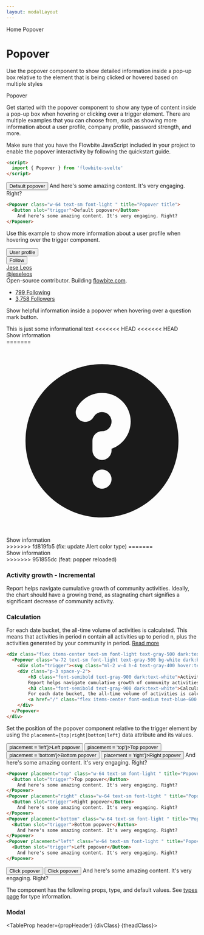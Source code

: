 ```yaml
---
layout: modalLayout
---
```


<script>
  import { Htwo, ExampleDiv, GitHubSource, CompoDescription, TableProp, TableDefaultRow} from '../utils'

  import { Popover, Avatar, Breadcrumb, BreadcrumbItem, Button } from '$lib'
  import { QuestionMarkCircle, ChevronRight } from 'svelte-heros';
  import { Home } from 'svelte-heros';
  import componentProps from '../props/Popover.json'

  let props = componentProps.props
  let propHeader = ['Name', 'Type', 'Default']
  let divClass='w-full relative overflow-x-auto shadow-md sm:rounded-lg py-4'
  let theadClass ='text-xs text-gray-700 uppercase bg-gray-50 dark:bg-gray-700 dark:text-white'
  let click = false;
  let placement;
</script>

<Breadcrumb>
  <BreadcrumbItem href="/" home >Home</BreadcrumbItem>
  <BreadcrumbItem>Popover</BreadcrumbItem>
</Breadcrumb>

<h1 class="text-3xl w-full dark:text-white pt-8 pb-4">Popover</h1>

<CompoDescription>Use the popover component to show detailed information inside a pop-up box relative to the element that is being clicked or hovered based on multiple styles</CompoDescription>

<ExampleDiv>
<GitHubSource href="popover/Popover.svelte">Popover</GitHubSource>
</ExampleDiv>

Get started with the popover component to show any type of content inside a pop-up box when hovering or clicking over a trigger element. There are multiple examples that you can choose from, such as showing more information about a user profile, company profile, password strength, and more.

Make sure that you have the Flowbite JavaScript included in your project to enable the popover interactivity by following the quickstart guide.

<Htwo label="Setup" />

```html
<script>
  import { Popover } from 'flowbite-svelte'
</script>
```

<Htwo label="Default popover" />

<ExampleDiv  class="flex h-44 items-end justify-center">
  <Button  id="b1">Default popover</Button>
  <Popover class="w-64 text-sm font-light " title="Popover title" triggers="#b1">
      And here's some amazing content. It's very engaging. Right?
  </Popover>
</ExampleDiv>

```html
<Popover class="w-64 text-sm font-light " title="Popover title">
  <Button slot="trigger">Default popover</Button>
    And here's some amazing content. It's very engaging. Right?
</Popover>
```

<Htwo label="User profile" />

Use this example to show more information about a user profile when hovering over the trigger component.

<ExampleDiv class="flex h-72 items-end justify-center">
    <Button  id="b2">User profile</Button>
  <Popover triggers="#b2" class="w-64 text-sm font-light text-gray-500 bg-white dark:text-gray-400 dark:border-gray-600 dark:bg-gray-800">
    <div class="p-3">
        <div class="flex justify-between items-center mb-2">
            <Avatar href="/" src="/images/profile-picture-1.webp" alt="Jese Leos" />
            <Button size="xs">Follow</Button>
        </div>
        <div class="text-base font-semibold leading-none text-gray-900 dark:text-white">
            <a href="/">Jese Leos</a>
        </div>
        <div class="mb-3 text-sm font-normal">
            <a href="/" class="hover:underline">@jeseleos</a>
        </div>
        <div class="mb-4 text-sm font-light">Open-source contributor. Building <a href="/" class="text-blue-600 dark:text-blue-500 hover:underline">flowbite.com</a>.</div>
        <ul class="flex text-sm font-light">
            <li class="mr-2">
                <a href="/" class="hover:underline">
                    <span class="font-semibold text-gray-900 dark:text-white">799</span>
                    <span>Following</span>
                </a>
            </li>
            <li>
                <a href="/" class="hover:underline">
                    <span class="font-semibold text-gray-900 dark:text-white">3,758</span>
                    <span>Followers</span>
                </a>
            </li>
        </ul>
    </div>
  </Popover>
</ExampleDiv>

<Htwo label="Description popover" />

Show helpful information inside a popover when hovering over a question mark button.

<ExampleDiv>
  <div class="flex items-center text-sm font-light text-gray-500 dark:text-gray-400">This is just some informational text
<<<<<<< HEAD
<<<<<<< HEAD
      <div id="b3"><QuestionMarkCircle class="ml-1 w-4 h-4" variation="solid"/><span class="sr-only">Show information</span></div>
    <Popover triggers="#b3" class="w-72 text-sm font-light text-gray-500 bg-white dark:bg-gray-800 dark:border-gray-600 dark:text-gray-400" placement="bottom-start">
=======
    <Popover class="w-72 text-sm font-light text-gray-500 bg-white dark:bg-gray-800 dark:border-gray-600 dark:text-gray-400" placement="bottom-start">
      <div slot="trigger"><svg class="ml-2 w-4 h-4 text-gray-400 hover:text-gray-500" aria-hidden="true" fill="currentColor" viewBox="0 0 20 20" xmlns="http://www.w3.org/2000/svg"><path fill-rule="evenodd" d="M18 10a8 8 0 11-16 0 8 8 0 0116 0zm-8-3a1 1 0 00-.867.5 1 1 0 11-1.731-1A3 3 0 0113 8a3.001 3.001 0 01-2 2.83V11a1 1 0 11-2 0v-1a1 1 0 011-1 1 1 0 100-2zm0 8a1 1 0 100-2 1 1 0 000 2z" clip-rule="evenodd"></path></svg><span class="sr-only">Show information</span></div>
>>>>>>> fd819fb5 (fix: update Alert color type)
=======
    <div id="b3"><QuestionMarkCircle class="ml-1 w-4 h-4" variation="solid"/><span class="sr-only">Show information</span></div>
    <Popover triggers="#b3" class="w-72 text-sm font-light text-gray-500 bg-white dark:bg-gray-800 dark:border-gray-600 dark:text-gray-400" placement="bottom-start">
>>>>>>> 951855dc (feat: popper reloaded)
      <div class="p-3 space-y-2">
          <h3 class="font-semibold text-gray-900 dark:text-white">Activity growth - Incremental</h3>
          Report helps navigate cumulative growth of community activities. Ideally, the chart should have a growing trend, as stagnating chart signifies a significant decrease of community activity.
          <h3 class="font-semibold text-gray-900 dark:text-white">Calculation</h3>
          For each date bucket, the all-time volume of activities is calculated. This means that activities in period n contain all activities up to period n, plus the activities generated by your community in period.
          <a href="/" class="flex items-center font-medium text-blue-600 dark:text-blue-500 dark:hover:text-blue-600 hover:text-blue-700">Read more <ChevronRight size="12" /></a>
      </div>
    </Popover>
  </div>
</ExampleDiv>

```html
<div class="flex items-center text-sm font-light text-gray-500 dark:text-gray-400">This is just some informational text
  <Popover class="w-72 text-sm font-light text-gray-500 bg-white dark:bg-gray-800 dark:border-gray-600 dark:text-gray-400" placement="bottom-start">
    <div slot="trigger"><svg class="ml-2 w-4 h-4 text-gray-400 hover:text-gray-500" aria-hidden="true" fill="currentColor" viewBox="0 0 20 20" xmlns="http://www.w3.org/2000/svg"><path fill-rule="evenodd" d="M18 10a8 8 0 11-16 0 8 8 0 0116 0zm-8-3a1 1 0 00-.867.5 1 1 0 11-1.731-1A3 3 0 0113 8a3.001 3.001 0 01-2 2.83V11a1 1 0 11-2 0v-1a1 1 0 011-1 1 1 0 100-2zm0 8a1 1 0 100-2 1 1 0 000 2z" clip-rule="evenodd"></path></svg><span class="sr-only">Show information</span></div>
    <div class="p-3 space-y-2">
        <h3 class="font-semibold text-gray-900 dark:text-white">Activity growth - Incremental</h3>
        Report helps navigate cumulative growth of community activities. Ideally, the chart should have a growing trend, as stagnating chart signifies a significant decrease of community activity.
        <h3 class="font-semibold text-gray-900 dark:text-white">Calculation</h3>
        For each date bucket, the all-time volume of activities is calculated. This means that activities in period n contain all activities up to period n, plus the activities generated by your community in period.
        <a href="/" class="flex items-center font-medium text-blue-600 dark:text-blue-500 dark:hover:text-blue-600 hover:text-blue-700">Read more <ChevronRight size="12" /></a>
    </div>
  </Popover>
</div>
```

<Htwo label="Placement" />

Set the position of the popover component relative to the trigger element by using the `placement={top|right|bottom|left}` data attribute and its values.

<ExampleDiv class="flex gap-4">
  <Button id="bp4" on:mouseenter={()=> placement = 'left'}>Left popover</Button>
  <Button id="bp1" on:mouseenter={()=> placement = 'top'}>Top popover</Button>
  <Button id="bp3" on:mouseenter={()=> placement = 'bottom'}>Bottom popover</Button>
  <Button id="bp2" on:mouseenter={()=> placement = 'right'}>Right popover</Button>
  <Popover triggers="#bp1,#bp2, #bp3,#bp4" {placement} class="w-64 text-sm font-light " title="Popover left">
      And here's some amazing content. It's very engaging. Right?
  </Popover>
</ExampleDiv>

```html
<Popover placement="top" class="w-64 text-sm font-light " title="Popover top">
  <Button slot="trigger">Top popover</Button>
    And here's some amazing content. It's very engaging. Right?
</Popover>
<Popover placement="right" class="w-64 text-sm font-light " title="Popover right">
  <Button slot="trigger">Right popover</Button>
    And here's some amazing content. It's very engaging. Right?
</Popover>
<Popover placement="bottom" class="w-64 text-sm font-light " title="Popover bottom">
  <Button slot="trigger">Bottom popover</Button>
    And here's some amazing content. It's very engaging. Right?
</Popover>
<Popover placement="left" class="w-64 text-sm font-light " title="Popover left">
  <Button slot="trigger">Left popover</Button>
    And here's some amazing content. It's very engaging. Right?
</Popover>
```

<Htwo label="Triggering" />

<ExampleDiv>
  <Button id='click'>Click popover</Button>
  <Button id='click1'>Click popover</Button>
    <Popover class="w-64 text-sm font-light " title="Popover title" triggers="#click,#click1" trigger="click">
      And here's some amazing content. It's very engaging. Right?
  </Popover>
</ExampleDiv>

<Htwo label="Props" />

<p>The component has the following props, type, and default values. See <a href="/pages/types">types page</a> for type information.</p>

<h3 class='text-xl w-full dark:text-white py-4'>Modal</h3>

<TableProp header={propHeader} {divClass} {theadClass}>
  <TableDefaultRow items={props} rowState='hover' />
</TableProp>
